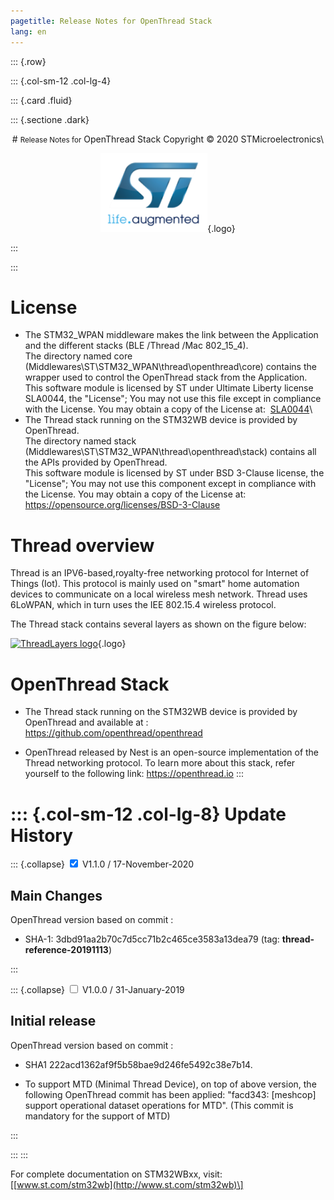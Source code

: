 ```yaml
---
pagetitle: Release Notes for OpenThread Stack
lang: en
---
```


::: {.row}

::: {.col-sm-12 .col-lg-4}

::: {.card .fluid}

::: {.sectione .dark}

<center>
# <small>Release Notes for</small> OpenThread Stack
Copyright &copy; 2020 STMicroelectronics\
    
[![ST logo](_htmresc/st_logo.png)](https://www.st.com){.logo}
</center>

:::

:::


License
=======

-   The STM32\_WPAN middleware makes the link between the Application
    and the different stacks (BLE /Thread /Mac 802\_15\_4). \
    The directory named core
    (Middlewares\\ST\\STM32\_WPAN\\thread\\openthread\\core)
    contains the wrapper used to control the OpenThread stack from the
    Application.\
    This software module is licensed by ST under Ultimate Liberty
    license SLA0044, the "License"; You may not use this file except in
    compliance with the License. You may obtain a copy of the License
    at:  [SLA0044](http://www.st.com/SLA0044)\
-   The Thread stack running on the STM32WB device is provided by
    OpenThread.\
    The directory named stack
    (Middlewares\\ST\\STM32\_WPAN\\thread\\openthread\\stack) contains
    all the APIs provided by OpenThread.\
    This software module is licensed by ST under BSD 3-Clause license,
    the "License"; You may not use this component except in compliance
    with the License. You may obtain a copy of the License at:
    <https://opensource.org/licenses/BSD-3-Clause>

Thread overview
===============

Thread is an IPV6-based,royalty-free networking protocol for Internet of
Things (Iot). This protocol is mainly used on "smart" home automation
devices to communicate on a local wireless mesh network. Thread uses
6LoWPAN, which in turn uses the IEE 802.15.4 wireless protocol.

The Thread stack contains several layers as shown on the figure below:

[![ThreadLayers
logo](_htmresc/ThreadLayers.png)](https://www.threadgroup.org/){.logo}

OpenThread Stack
================

-   The Thread stack running on the STM32WB device is provided by
    OpenThread and available at :
    <https://github.com/openthread/openthread>

-   OpenThread released by Nest is an open-source implementation of the
    Thread networking protocol. To learn more about this stack, refer
    yourself to the following link: <https://openthread.io>
:::

::: {.col-sm-12 .col-lg-8}
Update History
==============

::: {.collapse}
<input type="checkbox" id="collapse-section2" checked aria-hidden="true">
<label for="collapse-section2" aria-hidden="false">V1.1.0 / 17-November-2020</label>
<div>

## Main Changes

OpenThread version based on commit :

-   SHA-1: 3dbd91aa2b70c7d5cc71b2c465ce3583a13dea79 (tag: **thread-reference-20191113**)

</div>
:::

::: {.collapse}
<input type="checkbox" id="collapse-section1" aria-hidden="true">
<label for="collapse-section1" aria-hidden="false">V1.0.0 / 31-January-2019</label>
<div>

## Initial release

OpenThread version based on commit :

-   SHA1 222acd1362af9f5b58bae9d246fe5492c38e7b14.

-   To support MTD (Minimal Thread Device), on top of above version, the
    following OpenThread commit has been applied: "facd343: \[meshcop\]
    support operational dataset operations for MTD". (This commit is
    mandatory for the support of MTD)

</div>
:::

:::
:::

For complete documentation on STM32WBxx, visit:
\[[www.st.com/stm32wb](http://www.st.com/stm32wb)\]
